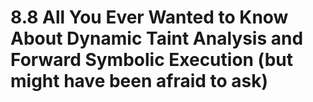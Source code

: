 # 8.8 All You Ever Wanted to Know About Dynamic Taint Analysis and Forward Symbolic Execution (but might have been afraid to ask)
